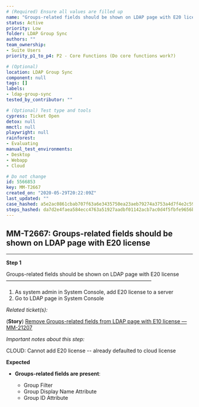 ```yaml
---
# (Required) Ensure all values are filled up
name: "Groups-related fields should be shown on LDAP page with E20 license"
status: Active
priority: Low
folder: LDAP Group Sync
authors: ""
team_ownership:
- Suite Users
priority_p1_to_p4: P2 - Core Functions (Do core functions work?)

# (Optional)
location: LDAP Group Sync
component: null
tags: []
labels:
- ldap-group-sync
tested_by_contributor: ""

# (Optional) Test type and tools
cypress: Ticket Open
detox: null
mmctl: null
playwright: null
rainforest:
- Evaluating
manual_test_environments:
- Desktop
- Webapp
- Cloud

# Do not change
id: 5566853
key: MM-T2667
created_on: "2020-05-29T20:22:09Z"
last_updated: ""
case_hashed: a5e2ac0861cbab707f63a6e3435750ea23aeb79274a3753a4d7f4e2c59e6590a0a4fa669cc1ef31b60c44da7b9ac2e13
steps_hashed: da7d2e4faea584ecc4763a51927aadbf01142acb7ac0d4f5fbfe9656be01005f1bce2b2fe45c19d090e5e741f9ba2203
---
```


<!-- (Auto-generated) Based on frontmatter's "key" and "name" -->

## MM-T2667: Groups-related fields should be shown on LDAP page with E20 license

---

**Step 1**

Groups-related fields should be shown on LDAP page with E20 license\
————————————————————————————

1. As system admin in System Console, add E20 license to a server
2. Go to LDAP page in System Console

_Related ticket(s):_

(**Story**) [Remove Groups-related fields from LDAP page with E10 license — MM-21207](https://mattermost.atlassian.net/browse/MM-21207)

_Important notes about this step:_

CLOUD: Cannot add E20 license -- already defaulted to cloud license

**Expected**

- **Groups-related fields are present**:

  - Group Filter
  - Group Display Name Attribute
  - Group ID Attribute
